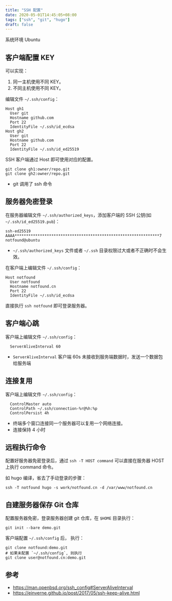 ```yaml
---
title: "SSH 配置"
date: 2020-05-01T14:45:05+08:00
tags: ["ssh", "git", "hugo"]
draft: false
---
```


系统环境 Ubuntu

## 客户端配置 KEY

可以实现：
  1. 同一主机使用不同 KEY。
  1. 不同主机使用不同 KEY。

编辑文件 `~/.ssh/config`：

```ssh
Host gh1
  User git
  Hostname github.com
  Port 22
  IdentityFile ~/.ssh/id_ecdsa
Host gh2
  User git
  Hostname github.com
  Port 22
  IdentityFile ~/.ssh/id_ed25519
```

SSH 客户端通过 Host 即可使用对应的配置。

```shell
git clone gh1:owner/repo.git
git clone gh2:owner/repo.git
```

- git 调用了 ssh 命令

## 服务器免密登录

在服务器编辑文件 `~/.ssh/authorized_keys`，添加客户端的 SSH 公钥(如 `~/.ssh/id_ed25519.pub`)：

```text
ssh-ed25519 AAAA***************************************************************7 notfound@ubuntu
```

- `~/.ssh/authorized_keys` 文件或者 `~/.ssh` 目录权限过大或者不正确时不会生效。

在客户端上编辑文件 `~/.ssh/config`：

```ssh
Host notfound
  User notfound
  Hostname notfound.cn
  Port 22
  IdentityFile ~/.ssh/id_ecdsa
```

直接执行 `ssh notfound` 即可登录服务器。

## 客户端心跳

客户端上编辑文件 `~/.ssh/config`：

```ssh
  ServerAliveInterval 60
```

- `ServerAliveInterval` 客户端 60s 未接收到服务端数据时，发送一个数据包给服务端

## 连接复用

客户端上编辑文件 `~/.ssh/config`：

```ssh
  ControlMaster auto
  ControlPath ~/.ssh/connection-%r@%h:%p
  ControlPersist 4h
```

- 终端多个窗口连接同一个服务器可以复用一个网络连接。
- 连接保持 4 小时

## 远程执行命令

配置好服务器免密登录后，通过 `ssh -T HOST command` 可以直接在服务器 HOST 上执行 command 命令。

如 hugo 编译，省去了手动登录的步骤：

```shell
ssh -T notfound hugo -s work/notfound.cn -d /var/www/notfound.cn
```

## 自建服务器保存 Git 仓库

配置服务器免密，登录服务器创建 git 仓库，在 `$HOME` 目录执行：

```shell
git init --bare demo.git
```

客户端配置 `~/.ssh/config` 后， 执行：

```shell
git clone notfound:demo.git
# 如果未配置 `~/.ssh/config`, 则执行
git clone user@notfound.cn:demo.git
```

## 参考

- <https://man.openbsd.org/ssh_config#ServerAliveInterval>
- <https://einverne.github.io/post/2017/05/ssh-keep-alive.html>
